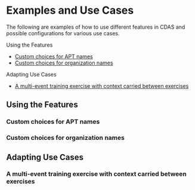 # Examples and Use Cases

The following are examples of how to use different features in CDAS and possible configurations for various use cases.

Using the Features

- [Custom choices for APT names](#1.1)
- [Custom choices for organization names](#1.2)

Adapting Use Cases

- [A multi-event training exercise with context carried between exercises](#2.1)

## Using the Features

### <a name="1.1"></a>Custom choices for APT names
### <a name="1.2"></a>Custom choices for organization names

## Adapting Use Cases

### <a name="2.1"></a>A multi-event training exercise with context carried between exercises